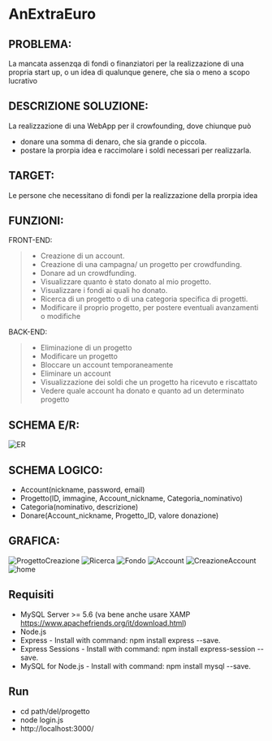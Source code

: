 AnExtraEuro
=========

PROBLEMA:
---------
La mancata assenzqa di fondi o finanziatori per la realizzazione di una propria start up, o un idea di qualunque genere, che sia o meno a scopo lucrativo

DESCRIZIONE SOLUZIONE:
----------------------
La realizzazione di una WebApp per il crowfounding, dove chiunque può 
+ donare una somma di denaro, che sia grande o piccola.
+ postare la prorpia idea e raccimolare i soldi necessari per realizzarla.

TARGET:
-------
Le persone che necessitano di fondi per la realizzazione della prorpia idea

FUNZIONI:
---------
FRONT-END:
> - Creazione di un account.
> - Creazione di una campagna/ un progetto per crowdfunding.
> - Donare ad un crowdfunding.
> - Visualizzare quanto è stato donato al mio progetto.
> - Visualizzare i fondi ai quali ho donato.
> - Ricerca di un progetto o di una categoria specifica di progetti.
> - Modificare il proprio progetto, per postere eventuali avanzamenti o modifiche

BACK-END:
> - Eliminazione di un progetto
> - Modificare un progetto
> - Bloccare un account temporaneamente
> - Eliminare un account
> - Visualizzazione dei soldi che un progetto ha ricevuto e riscattato
> - Vedere quale account ha donato e quanto ad un determinato progetto


SCHEMA E/R:
-----------
![ER](https://github.com/Giorgiobon/AnExtraEuro/assets/101709335/a634c6b7-34d9-4c97-b8c3-97fbc76d604e)



SCHEMA LOGICO:
--------------
- Account(nickname, password, email)
- Progetto(ID, immagine, Account_nickname, Categoria_nominativo)
- Categoria(nominativo, descrizione)
- Donare(Account_nickname, Progetto_ID, valore donazione)

GRAFICA:
--------

![ProgettoCreazione](https://github.com/Giorgiobon/AnExtraEuro/assets/101709335/a991c027-e0f4-46f4-a04e-420f9b230d3e)
![Ricerca](https://github.com/Giorgiobon/AnExtraEuro/assets/101709335/be021493-f21c-4434-85ee-593f21bf3176)
![Fondo](https://github.com/Giorgiobon/AnExtraEuro/assets/101709335/9b399270-e157-40fe-b2e7-fa35d246944f)
![Account](https://github.com/Giorgiobon/AnExtraEuro/assets/101709335/68d7897a-6b31-4ae2-a3d8-21c185c52c05)
![CreazioneAccount](https://github.com/Giorgiobon/AnExtraEuro/assets/101709335/ef19a364-846e-46cd-a0c8-acf315f884de)
![home](https://github.com/Giorgiobon/AnExtraEuro/assets/101709335/1da93849-766e-4c1f-823a-2642fc5c04ff)


Requisiti
------------

+ MySQL Server >= 5.6 (va bene anche usare XAMP https://www.apachefriends.org/it/download.html)
+ Node.js
+ Express - Install with command: npm install express --save.
+ Express Sessions - Install with command: npm install express-session --save.
+ MySQL for Node.js - Install with command: npm install mysql --save.


Run
----
+ cd path/del/progetto
+ node login.js
+ http://localhost:3000/


